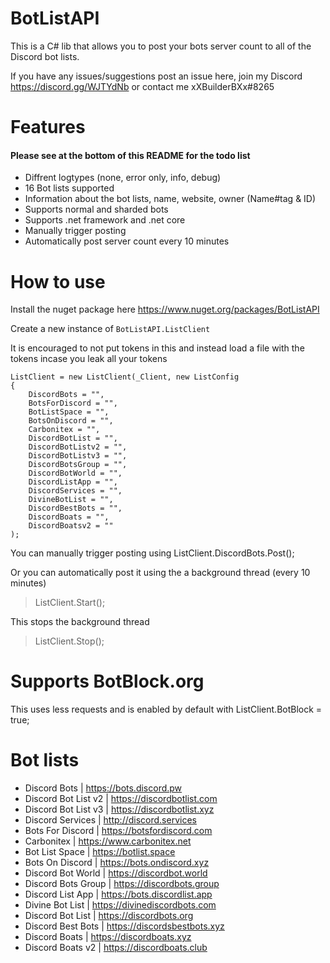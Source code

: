 # BotListAPI
This is a C# lib that allows you to post your bots server count to all of the Discord bot lists.

If you have any issues/suggestions post an issue here, join my Discord https://discord.gg/WJTYdNb or contact me xXBuilderBXx#8265

# Features
#### Please see at the bottom of this README for the todo list
- Diffrent logtypes (none, error only, info, debug)
- 16 Bot lists supported
- Information about the bot lists, name, website, owner (Name#tag & ID)
- Supports normal and sharded bots
- Supports .net framework and .net core
- Manually trigger posting
- Automatically post server count every 10 minutes

# How to use
Install the nuget package here https://www.nuget.org/packages/BotListAPI

Create a new instance of `BotListAPI.ListClient`

It is encouraged to not put tokens in this and instead load a file with the tokens incase you leak all your tokens
```
ListClient = new ListClient(_Client, new ListConfig
{
    DiscordBots = "",
    BotsForDiscord = "",
    BotListSpace = "",
    BotsOnDiscord = "",
    Carbonitex = "",
    DiscordBotList = "",
    DiscordBotListv2 = "",
    DiscordBotListv3 = "",
    DiscordBotsGroup = "",
    DiscordBotWorld = "",
    DiscordListApp = "",
    DiscordServices = "",
    DivineBotList = "",
    DiscordBestBots = "",
    DiscordBoats = "",
    DiscordBoatsv2 = ""
);
```
You can manually trigger posting using
ListClient.DiscordBots.Post();

Or you can automatically post it using the a background thread (every 10 minutes)

> ListClient.Start();

This stops the background thread

> ListClient.Stop();

# Supports BotBlock.org

This uses less requests and is enabled by default with ListClient.BotBlock = true;

# Bot lists
- Discord Bots | https://bots.discord.pw
- Discord Bot List v2 | https://discordbotlist.com
- Discord Bot List v3 | https://discordbotlist.xyz
- Discord Services | http://discord.services
- Bots For Discord | https://botsfordiscord.com
- Carbonitex | https://www.carbonitex.net
- Bot List Space | https://botlist.space
- Bots On Discord | https://bots.ondiscord.xyz
- Discord Bot World | https://discordbot.world
- Discord Bots Group | https://discordbots.group
- Discord List App | https://bots.discordlist.app
- Divine Bot List | https://divinediscordbots.com
- Discord Bot List | https://discordbots.org
- Discord Best Bots | https://discordsbestbots.xyz
- Discord Boats | https://discordboats.xyz
- Discord Boats v2 | https://discordboats.club
